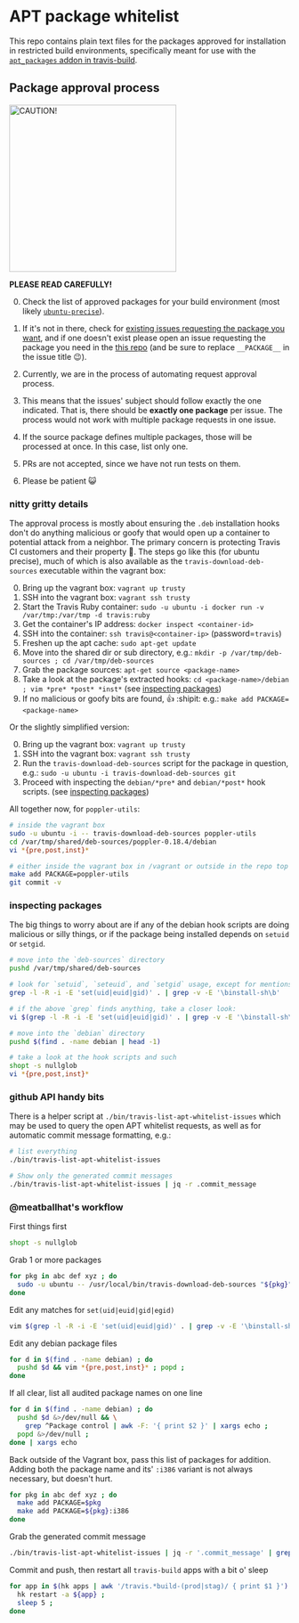 # APT package whitelist

This repo contains plain text files for the packages approved for installation in restricted build environments,
specifically meant for use with the [`apt_packages` addon in
travis-build](https://github.com/travis-ci/travis-build/blob/master/lib/travis/build/addons/apt_packages.rb).

## Package approval process

<img alt="CAUTION!" align="center" width="300" src="https://cloud.githubusercontent.com/assets/25666/8801956/1d82c37c-2f8c-11e5-8860-d9b0c8db3a9d.png"/>

**PLEASE READ CAREFULLY!**

0. Check the list of approved packages for your build environment (most likely [`ubuntu-precise`](./ubuntu-precise)).
0. If it's not in there, check for [existing issues requesting the package you
   want](https://github.com/travis-ci/travis-ci/labels/apt-whitelist), and if one doesn't exist please
   open an issue requesting the package you need in the [this
   repo](https://github.com/travis-ci/apt-package-whitelist/issues/new?title=APT+whitelist+request+for+___PACKAGE___)
   (and be sure to replace `__PACKAGE__` in the issue title :wink:).

0. Currently, we are in the process of automating request approval process.
  1. This means that the issues' subject should follow exactly the one indicated.
  That is, there should be **exactly one package** per issue.
  The process would not work with multiple package requests in one issue.
  1. If the source package defines multiple packages, those will be processed at once.
  In this case, list only one.
0. PRs are not accepted, since we have not run tests on them.
0. Please be patient :smiley_cat:


### nitty gritty details

The approval process is mostly about ensuring the `.deb` installation hooks don't do anything malicious or goofy that
would open up a container to potential attack from a neighbor.  The primary concern is protecting Travis CI customers
and their property :metal:.  The steps go like this (for ubuntu precise), much of which is also available as the
`travis-download-deb-sources` executable within the vagrant box:

0. Bring up the vagrant box: `vagrant up trusty`
0. SSH into the vagrant box: `vagrant ssh trusty`
0. Start the Travis Ruby container: `sudo -u ubuntu -i docker run -v /var/tmp:/var/tmp -d travis:ruby`
0. Get the container's IP address: `docker inspect <container-id>`
0. SSH into the container: `ssh travis@<container-ip>` (password=`travis`)
0. Freshen up the apt cache: `sudo apt-get update`
0. Move into the shared dir or sub directory, e.g.: `mkdir -p /var/tmp/deb-sources ; cd /var/tmp/deb-sources`
0. Grab the package sources: `apt-get source <package-name>`
0. Take a look at the package's extracted hooks: `cd <package-name>/debian ; vim *pre* *post* *inst*` (see [inspecting packages](#inspecting-packages))
0. If no malicious or goofy bits are found, :thumbsup: :shipit: e.g.: `make add PACKAGE=<package-name>`

Or the slightly simplified version:

0. Bring up the vagrant box: `vagrant up trusty`
0. SSH into the vagrant box: `vagrant ssh trusty`
0. Run the `travis-download-deb-sources` script for the package in question, e.g.: `sudo -u ubuntu -i travis-download-deb-sources git`
0. Proceed with inspecting the `debian/*pre*` and `debian/*post*` hook scripts. (see [inspecting packages](#inspecting-packages))

All together now, for `poppler-utils`:

``` bash
# inside the vagrant box
sudo -u ubuntu -i -- travis-download-deb-sources poppler-utils
cd /var/tmp/shared/deb-sources/poppler-0.18.4/debian
vi *{pre,post,inst}*
```

``` bash
# either inside the vagrant box in /vagrant or outside in the repo top level
make add PACKAGE=poppler-utils
git commit -v
```

### inspecting packages

The big things to worry about are if any of the debian hook scripts are doing malicious or silly things, or if the
package being installed depends on `setuid` or `setgid`.

``` bash
# move into the `deb-sources` directory
pushd /var/tmp/shared/deb-sources

# look for `setuid`, `seteuid`, and `setgid` usage, except for mentions in `install-sh`
grep -l -R -i -E 'set(uid|euid|gid)' . | grep -v -E '\binstall-sh\b'

# if the above `grep` finds anything, take a closer look:
vi $(grep -l -R -i -E 'set(uid|euid|gid)' . | grep -v -E '\binstall-sh\b')

# move into the `debian` directory
pushd $(find . -name debian | head -1)

# take a look at the hook scripts and such
shopt -s nullglob
vi *{pre,post,inst}*
```

### github API handy bits

There is a helper script at `./bin/travis-list-apt-whitelist-issues` which may be used to query the open APT whitelist
requests, as well as for automatic commit message formatting, e.g.:

``` bash
# list everything
./bin/travis-list-apt-whitelist-issues

# Show only the generated commit messages
./bin/travis-list-apt-whitelist-issues | jq -r .commit_message
```

### @meatballhat's workflow

First things first

``` bash
shopt -s nullglob
```

Grab 1 or more packages

``` bash
for pkg in abc def xyz ; do
  sudo -u ubuntu -- /usr/local/bin/travis-download-deb-sources "${pkg}" ;
done
```

Edit any matches for `set(uid|euid|gid|egid)`

``` bash
vim $(grep -l -R -i -E 'set(uid|euid|gid)' . | grep -v -E '\binstall-sh\b')
```

Edit any debian package files

``` bash
for d in $(find . -name debian) ; do
  pushd $d && vim *{pre,post,inst}* ; popd ;
done
```

If all clear, list all audited package names on one line

``` bash
for d in $(find . -name debian) ; do
  pushd $d &>/dev/null && \
    grep ^Package control | awk -F: '{ print $2 }' | xargs echo ;
  popd &>/dev/null ;
done | xargs echo
```

Back outside of the Vagrant box, pass this list of packages for addition.  Adding both the package name and its' `:i386` variant is not always necessary, but doesn't hurt.

``` bash
for pkg in abc def xyz ; do
  make add PACKAGE=$pkg
  make add PACKAGE=${pkg}:i386
done
```

Grab the generated commit message

``` bash
./bin/travis-list-apt-whitelist-issues | jq -r '.commit_message' | grep -A2 abc
```

Commit and push, then restart all `travis-build` apps with a bit o' sleep

``` bash
for app in $(hk apps | awk '/travis.*build-(prod|stag)/ { print $1 }') ; do
  hk restart -a ${app} ;
  sleep 5 ;
done
```
